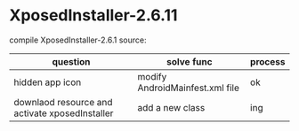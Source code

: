 # XposedInstaller-2.6.11

compile XposedInstaller-2.6.1 source:


question	| solve func	| 	process
---|---|---
hidden app icon 	| modify AndroidMainfest.xml file	| ok 
downlaod resource and activate xposedInstaller | add a new class	| ing
 	
